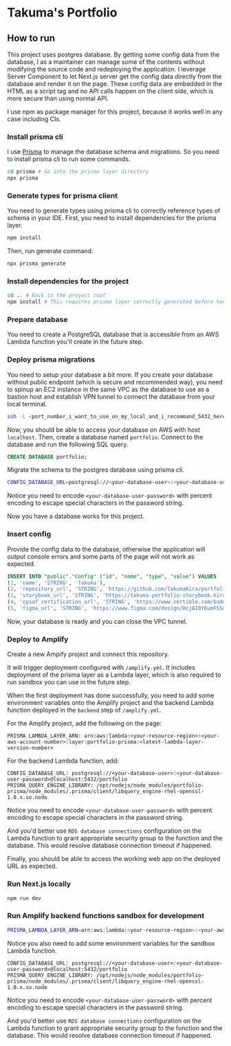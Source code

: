 # Takuma's Portfolio

## How to run

This project uses postgres database. By getting some config data from the database, I as a maintainer can manage some of the contents without modifying the source code and redeploying the application. I leverage Server Component to let Next.js server get the config data directly from the database and render it on the page. These config data are embedded in the HTML as a script tag and no API calls happen on the client side, which is more secure than using normal API.

I use npm as package manager for this project, because it works well in any case including CIs.

### Install prisma cli

I use [Prisma](https://www.prisma.io) to manage the database schema and migrations. So you need to install prisma cli to run some commands.

```bash
cd prisma # Go into the prisma layer directory
npx prisma
```

### Generate types for prisma client

You need to generate types using prisma cli to correctly reference types of schema in your IDE. First, you need to install dependencies for the prisma layer.

```bash
npm install
```

Then, run generate command.

```bash
npx prisma generate
```

### Install dependencies for the project

```bash
cd .. # Back to the project root
npm install # This requires prisma layer correctly generated before hand
```

### Prepare database

You need to create a PostgreSQL database that is accessible from an AWS Lambda function you'll create in the future step.

### Deploy prisma migrations

You need to setup your database a bit more. If you create your database without public endpoint (which is secure and recommended way), you need to spinup an EC2 instance in the same VPC as the database to use as a bastion host and establish VPN tunnel to connect the database from your local terminal.

```bash
ssh -L <port_number_i_want_to_use_on_my_local_and_i_recommand_5432_here>:<rds_database_endpoint>:<rds_database_port_number> ec2-user@<bastion_host_PUBLIC_ip> -i <path_to_ssh_key_pair_you_got_from_your_bastion_host_ec2_instance.pem>
```

Now, you should be able to access your database on AWS with host `localhost`. Then, create a database named `portfolio`. Connect to the database and run the following SQL query.

```sql
CREATE DATABASE portfolio;
```

Migrate the schema to the postgres database using prisma cli.

```bash
CONFIG_DATABASE_URL=postgresql://<your-database-user>:<your-database-user-password>@localhost:5432/portfolio npx prisma migrate deploy
```

Notice you need to encode `<your-database-user-password>` with percent encoding to escape special characters in the password string.

Now you have a database works for this project.

### Insert config

Provide the config data to the database, otherwise the application will output console errors and some parts of the page will not work as expected.

```sql
INSERT INTO "public"."Config" ("id", "name", "type", "value") VALUES
(1, 'name', 'STRING', 'Takuma'),
(2, 'repository_url', 'STRING', 'https://github.com/TakumaKira/portfolio'),
(3, 'storybook_url', 'STRING', 'https://takuma-portfolio-storybook.kirakiraworx.com'),
(4, 'cpsaf_certification_url', 'STRING', 'https://www.certible.com/badge/33141297-d6b6-4dff-9d43-f36452d85d5c'),
(5, 'figma_url', 'STRING', 'https://www.figma.com/design/Hcj8I0Y6umFS5mymgsgVKp/Takuma''s-Portfolio-202411');
```

Now, your database is ready and you can close the VPC tunnel.

### Deploy to Amplify

Create a new Ampify project and connect this repository.

It will trigger deployment configured with `/amplify.yml`. It includes deployment of the prisma layer as a Lambda layer, which is also required to run sandbox you can use in the future step.

When the first deployment has done successfully, you need to add some environment variables onto the Amplify project and the backend Lambda function deployed in the `backend` step of `/amplify.yml`.

For the Amplify project, add the following on the page:

```text
PRISMA_LAMBDA_LAYER_ARN: arn:aws:lambda:<your-resource-region>:<your-aws-account-number>:layer:portfolio-prisma:<latest-lambda-layer-version-number>
```

For the backend Lambda function, add:

```text
CONFIG_DATABASE_URL: postgresql://<your-database-user>:<your-database-user-password>@localhost:5432/portfolio
PRISMA_QUERY_ENGINE_LIBRARY: /opt/nodejs/node_modules/portfolio-prisma/node_modules/.prisma/client/libquery_engine-rhel-openssl-1.0.x.so.node
```

Notice you need to encode `<your-database-user-password>` with percent encoding to escape special characters in the password string.

And you'd better use `RDS database connections` configuration on the Lambda function to grant appropriate security group to the function and the database. This would resolve database connection timeout if happened.

Finally, you should be able to access the working web app on the deployed URL as expected.

### Run Next.js locally

```bash
npm run dev
```

### Run Amplify backend functions sandbox for development

```bash
PRISMA_LAMBDA_LAYER_ARN=arn:aws:lambda:<your-resource-region>:<your-aws-account-number>:layer:portfolio-prisma:<latest-lambda-layer-version-number> npx ampx sandbox
```

Notice you also need to add some environment variables for the sandbox Lambda function.

```text
CONFIG_DATABASE_URL: postgresql://<your-database-user>:<your-database-user-password>@localhost:5432/portfolio
PRISMA_QUERY_ENGINE_LIBRARY: /opt/nodejs/node_modules/portfolio-prisma/node_modules/.prisma/client/libquery_engine-rhel-openssl-1.0.x.so.node
```

Notice you need to encode `<your-database-user-password>` with percent encoding to escape special characters in the password string.

And you'd better use `RDS database connections` configuration on the Lambda function to grant appropriate security group to the function and the database. This would resolve database connection timeout if happened.

